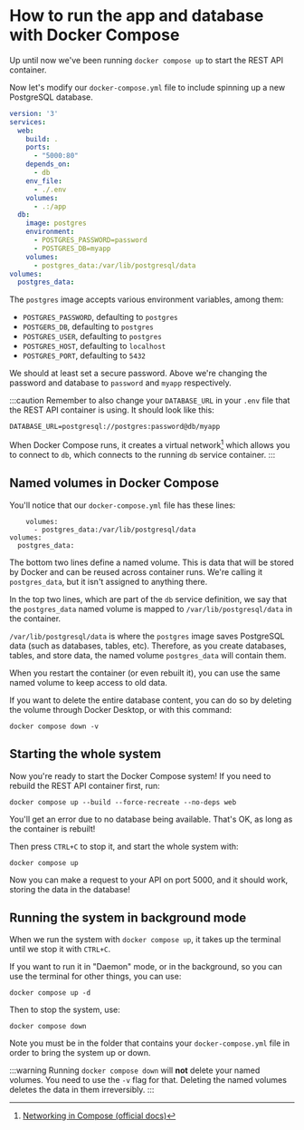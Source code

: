 # How to run the app and database with Docker Compose

Up until now we've been running `docker compose up` to start the REST API container.

Now let's modify our `docker-compose.yml` file to include spinning up a new PostgreSQL database.

```yaml
version: '3'
services:
  web:
    build: .
    ports:
      - "5000:80"
    depends_on:
      - db
    env_file:
      - ./.env
    volumes:
      - .:/app
  db:
    image: postgres
    environment:
      - POSTGRES_PASSWORD=password
      - POSTGRES_DB=myapp
    volumes:
      - postgres_data:/var/lib/postgresql/data
volumes:
  postgres_data:
```

The `postgres` image accepts various environment variables, among them:

- `POSTGRES_PASSWORD`, defaulting to `postgres`
- `POSTGERS_DB`, defaulting to `postgres`
- `POSTGRES_USER`, defaulting to `postgres`
- `POSTGRES_HOST`, defaulting to `localhost`
- `POSTGRES_PORT`, defaulting to `5432`

We should at least set a secure password. Above we're changing the password and database to `password` and `myapp` respectively.

:::caution
Remember to also change your `DATABASE_URL` in your `.env` file that the REST API container is using. It should look like this:

```
DATABASE_URL=postgresql://postgres:password@db/myapp
```

When Docker Compose runs, it creates a virtual network[^1] which allows you to connect to `db`, which connects to the running `db` service container.
:::

## Named volumes in Docker Compose

You'll notice that our `docker-compose.yml` file has these lines:

```
    volumes:
      - postgres_data:/var/lib/postgresql/data
volumes:
  postgres_data:
```

The bottom two lines define a named volume. This is data that will be stored by Docker and can be reused across container runs. We're calling it `postgres_data`, but it isn't assigned to anything there.

In the top two lines, which are part of the `db` service definition, we say that the `postgres_data` named volume is mapped to `/var/lib/postgresql/data` in the container.

`/var/lib/postgresql/data` is where the `postgres` image saves PostgreSQL data (such as databases, tables, etc). Therefore, as you create databases, tables, and store data, the named volume `postgres_data` will contain them.

When you restart the container (or even rebuilt it), you can use the same named volume to keep access to old data.

If you want to delete the entire database content, you can do so by deleting the volume through Docker Desktop, or with this command:

```
docker compose down -v
```

## Starting the whole system

Now you're ready to start the Docker Compose system! If you need to rebuild the REST API container first, run:

```
docker compose up --build --force-recreate --no-deps web
```

You'll get an error due to no database being available. That's OK, as long as the container is rebuilt!

Then press `CTRL+C` to stop it, and start the whole system with:

```
docker compose up
```

Now you can make a request to your API on port 5000, and it should work, storing the data in the database!

## Running the system in background mode

When we run the system with `docker compose up`, it takes up the terminal until we stop it with `CTRL+C`.

If you want to run it in "Daemon" mode, or in the background, so you can use the terminal for other things, you can use:

```
docker compose up -d
```

Then to stop the system, use:

```
docker compose down
```

Note you must be in the folder that contains your `docker-compose.yml` file in order to bring the system up or down.

:::warning
Running `docker compose down` will **not** delete your named volumes. You need to use the `-v` flag for that. Deleting the named volumes deletes the data in them irreversibly.
:::

[^1]: [Networking in Compose (official docs)](https://docs.docker.com/compose/networking/)